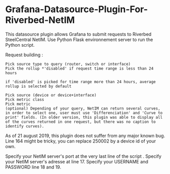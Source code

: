 # Grafana-Datasource-Plugin-For-Riverbed-NetIM

This datasource plugin allows Grafana to submit requests to Riverbed SteelCentral NetIM. Use Python Flask environnement server to run the Python script.

Request building :

    Pick source type to query (router, switch or interface)
    Pick the rollup *'disabled' if request time range is less than 24 hours

    if 'disabled' is picked for time range more than 24 hours, average rollup is selected by default

    Pick source (device or device+interface)
    Pick metric class
    Pick metric
    (optional) Depending of your query, NetIM can return several curves, in order to select one, user must use 'Differenciation' and 'Curve to print' fields. (In older version, this plugin was able to display all of the curves returned in one request, but there was no caption to identify curves).

As of 21 august 2019, this plugin does not suffer from any major known bug. Line 164 might be tricky, you can replace 250002 by a device id of your own.

Specify your NetIM server's port at the very last line of the script . Specify your NetIM server's adresse at line 17. Specify your USERNAME and PASSWORD line 18 and 19.
